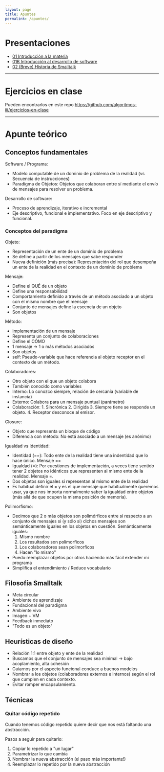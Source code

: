 ```yaml
---
layout: page
title: Apuntes
permalink: /apuntes/
---
```


# Presentaciones

- [01 Introducción a la materia](https://docs.google.com/presentation/d/1YjjkbSAQfZFj9ImwWzJElRzqa977T91xWtUjM30K2O0/edit?usp=sharing)
- [01B Introducción al desarrollo de software](https://docs.google.com/presentation/d/1U5iGjwEVai199uzbqJWTYlGrsaeetaqJbcC1UbMaJc4/edit?usp=sharing)
- [02 (Breve) Historia de Smalltalk](https://docs.google.com/presentation/d/16lt6Rc56Evfoj8mUIZngeANHE1Yth-8lZ2GcyeMoSq0/edit?usp=sharing)

---

# Ejercicios en clase

Pueden encontrarlos en este repo https://github.com/algoritmos-iii/ejercicios-en-clase

---

# Apunte teórico

## Conceptos fundamentales

Software / Programa:
- Modelo computable de un dominio de problema de la realidad (vs Secuencia de instrucciones)
- Paradigma de Objetos: Objetos que colaboran entre sí mediante el envío de mensajes para resolver un problema.

Desarrollo de software:
- Proceso de aprendizaje, iterativo e incremental
- Eje descriptivo, funcional e implementativo. Foco en eje descriptivo y funcional.

### Conceptos del paradigma

Objeto: 
- Representación de un ente de un dominio de problema
- Se define a partir de los mensajes que sabe responder
- Nueva definición (más precisa): Representación del rol que desempeña un ente de la realidad en el contexto de un dominio de problema

Mensaje: 
- Define el QUÉ de un objeto
- Define una responsabilidad
- Comportamiento definido a través de un método asociado a un objeto con el mismo nombre que el mensaje
- Conjunto de mensajes define la escencia de un objeto
- Son objetos

Método:
- Implementación de un mensaje
- Representa un conjunto de colaboraciones
- Define el CÓMO
- 1 mensaje -> 1 o más métodos asociados
- Son objetos
- self: Pseudo-variable que hace referencia al objeto receptor en el contexto de un método.

Colaboradores: 
- Otro objeto con el que un objeto colabora
- También conocido como variables
- Interno: Lo conozco siempre, relación de cercanía (variable de instancia)
- Externo: Colabora para un mensaje puntual (parámetro)
- Colaboración: 1. Sincrónica 2. Dirigida 3. Siempre tiene se responde un objeto. 4. Receptor desconoce al emisor.

Closure:
- Objeto que representa un bloque de código
- Diferencia con método: No está asociado a un mensaje (es anónimo)

Igualdad vs Identidad:
- Identidad (==): Todo ente de la realidad tiene una indentidad que lo hace único. Mensaje ==
- Igualdad (=): Por cuestiones de implementación, a veces tiene sentido tener 2 objetos no idénticos que representen al mismo ente de la realidad. Mensaje =. 
- Dos objetos son iguales si representan al mismo ente de la realidad
- Es habitual definir el = y es el que mensaje que habitualmente queremos usar, ya que nos importa normalmente saber la igualdad entre objetos (más allá de que ocupen la misma posición de memoria).

Polimorfismo:
- Decimos que 2 o más objetos son polimórficos entre sí respecto a un conjunto de mensajes si (y sólo si) dichos mensajes son semánticamente iguales en los objetos en cuestión. Semánticamente iguales:
  1. Mismo nombre
  2. Los resultados son polimorficos
  3. Los colaboradores sean polimorficos
  4. Hacen "lo mismo"
- Puedo reemplazar objetos por otros haciendo más fácil extender mi programa
- Simplifica el entendimiento / Reduce vocabulario

## Filosofía Smalltalk

- Meta circular
- Ambiente de aprendizaje
- Fundacional del paradigma
- Ambiente vivo
- Imagen + VM
- Feedback inmediato
- "Todo es un objeto"

## Heurísticas de diseño

- Relación 1:1 entre objeto y ente de la realidad
- Buscamos que el conjunto de mensajes sea minimal -> bajo acoplamiento, alta cohesión
- Guiarnos por el aspecto funcional conduce a buenos modelos
- Nombrar a los objetos (colaboradores externos e internos) según el rol que cumplen en cada contexto.
- Evitar romper encapsulamiento.

## Técnicas

### Quitar código repetido

Cuando tenemos código repetido quiere decir que nos está faltando una abstracción.

Pasos a seguir para quitarlo:

1.  Copiar lo repetido a "un lugar"
2.  Parametrizar lo que cambia
3.  Nombrar la nueva abstracción (el paso más importante!)
4.  Reemplazar lo repetido por la nueva abstracción
